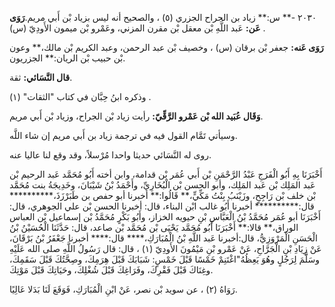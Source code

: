 ٢٠٣٠ -** س:** زياد بن الجراح الجزري (٥) ، والصحيح أنه ليس بزياد بْن أَبي مريم.**رَوَى عَن:** عَبد اللَّهِ بْن معقل بْن مقرن المزني، وعَمْرو بْن ميمون الأَودِيّ (س) .

**رَوَى عَنه:** جعفر بْن برقان (س) ، وخصيف بْن عبد الرحمن، وعبد الكريم بْن مالك،** وعون بْن حبيب بْن الريان:** الجزريون.

**قال النَّسَائي:** ثقة.

وذكره ابنُ حِبَّان في كتاب "الثقات" (١) .

**وَقَال عُبَيد الله بْن عَمْرو الرَّقِّيّ:** رأيت زياد بْن الجراح، وزياد بْن أَبي مريم.

وسيأتي تَمَّام القول فيه في ترجمة زياد بن أَبي مريم إن شاء اللَّه.

روى له النَّسَائي حديثا واحدا مُرْسلاً، وقد وقع لنا عاليا عنه.

أَخْبَرَنَا بِهِ أَبُو الْفَرَجِ عَبْدُ الرَّحْمَنِ بْن أَبي عُمَر بْن قدامة، وابن أخته أَبُو مُحَمَّد عَبد الرحيم بْن عَبد المَلِك بْن عَبد المَلِك، وأبو الحسن بْن الْبُخَارِيِّ، وأَحْمَدُ بْنُ شَيْبَانَ، وخَدِيجَةُ بنت مُحَمَّد بْن خلف بْن رَاجِحٍ، وزَيْنَبُ بِنْتُ مَكِّيٍّ،** قَالُوا:** أخبرنا أبو حفص بن طَبَرْزَذَ،********** قال:********** أخبرنا أَبُو غالب ابْن البناء، قال: أخبرنا الحسن بْن علي الجوهري، قال: أَخْبَرَنَا أبو عُمَر مُحَمَّدُ بْنُ الْعَبَّاسِ بْنِ حيويه الخزاز، وأَبُو بَكْرٍ مُحَمَّدُ بْن إسماعيل بْن العباس الوراق،** قالا:** أَخْبَرَنَا أَبُو مُحَمَّد يَحْيَى بْن مُحَمَّد بْن صاعد، قال: حَدَّثَنَا الْحُسَيْنُ بْنُ الْحَسَنِ الْمَرْوَزِيُّ، قال:أخبرنا عَبد اللَّهِ بْنُ الْمُبَارَكِ،**** قال:**** أخبرنا جَعْفَرُ بْنُ بَرْقَانَ، عَنْ زِيَادِ بْنِ الْجَرَّاحِ، عَنْ عَمْرو بْنِ مَيْمُونَ الأَودِيّ (١) ، قال: قال رَسُولُ اللَّهِ صلى الله عَلَيْهِ وسَلَّمَ لِرَجُلٍ وهُوَ يَعِظُهُ"اغْتَنِمْ خَمْسًا قَبْلَ خَمْسٍ: شَبَابَكَ قَبْلَ هِرَمِكَ، وصِحَّتُكَ قَبْلَ سَقَمِكَ، وغِنَاكَ قَبْلَ فَقْرِكَ، وفَرَاغِكَ قَبْلَ شُغْلِكَ، وحَيَاتِكَ قَبْلَ مَوْتِكَ.

رَوَاهُ (٢) ، عن سويد بْن نصر، عَنْ ابْنِ الْمُبَارَكِ، فَوَقَعَ لَنَا بَدَلا عَالِيًا.